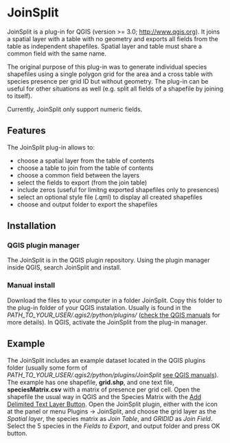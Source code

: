 # JoinSplit

JoinSplit is a plug-in for QGIS (version >= 3.0; http://www.qgis.org). It joins 
a spatial layer with a table with no geometry and exports all fields from the 
table as independent shapefiles. Spatial layer and table must share a common 
field with the same name. 

The original purpose of this plug-in was to generate individual species 
shapefiles using a single polygon grid for the area and a cross table with 
species presence per grid ID but without geometry. The plug-in can be useful for
other situations as well (e.g. split all fields of a shapefile by joining to 
itself). 

Currently, JoinSplit only support numeric fields.

## Features

The JoinSplit plug-in allows to:
 
* choose a spatial layer from the table of contents
* choose a table to join from the table of contents
* choose a common field between the layers
* select the fields to export (from the join table)
* include zeros (useful for limitng exported shapefiles only to presences)
* select an optional style file (.qml) to display all created shapefiles
* choose and output folder to export the shapefiles

## Installation

### QGIS plugin manager

The JoinSplit is in the QGIS plugin repository. Using the plugin manager inside QGIS, search JoinSplit and install.

### Manual install

Download the files to your computer in a folder JoinSplit. Copy this folder to
the plug-in folder of your QGIS instalation. Usually is found in the 
*PATH_TO_YOUR_USER/.qgis2/python/plugins/* ([check the QGIS manuals](http://docs.qgis.org/testing/en/docs/pyqgis_developer_cookbook/plugins.html) for more details). 
In QGIS, activate the JoinSplit from the plug-in manager.

## Example
The JoinSplit includes an example dataset located in the QGIS plugins folder (usually some form of *PATH_TO_YOUR_USER/.qgis2/python/plugins/JoinSplit* [see QGIS manuals](http://docs.qgis.org/testing/en/docs/pyqgis_developer_cookbook/plugins.html)). The example has one shapefile, **grid.shp**, and one text file, **speciesMatrix.csv** with a matrix of presence per grid cell. Open the shapefile the usual way in QGIS and the Species Matrix with the [Add Delimited Text Layer Button](http://docs.qgis.org/2.14/en/docs/user_manual/working_with_vector/supported_data.html?highlight=delimited%20text#delimited-text-files). Open the JoinSplit plugin, either with the icon at the panel or menu Plugins -> JoinSplit, and choose the grid layer as the *Spatial layer*, the species matrix as *Join Table*, and *GRIDID* as *Join Field*. Select the 5 species in the *Fields to Export*, and output folder and press OK button. 
